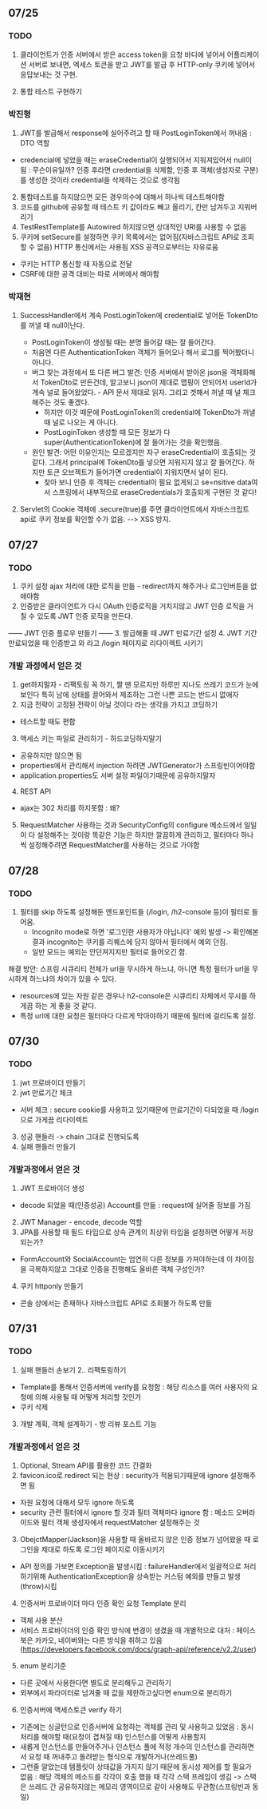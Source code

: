 ## 07/25
### TODO
1. 클라이언트가 인증 서버에서 받은 access token을 요청 바디에 넣어서 어플리케이션 서버로 보내면, 
엑세스 토큰을 받고 JWT를 발급 후 HTTP-only 쿠키에 넣어서 응답보내는 것 구현.

2. 통합 테스트 구현하기  

### 박진형
1. JWT를 발급해서 response에 실어주려고 할 때 PostLoginToken에서 꺼내옴 : DTO 역할
- credencial에 넣었을 때는 eraseCredential이 실행되어서 지워져있어서 null이 됨 : 무슨이유일까? 인증 후라면 credential을 삭제함, 인증 후 객체(생성자로 구분)를 생성한 것이라 credential을 삭제하는 것으로 생각됨

2. 통합테스트를 하지않으면 모든 경우의수에 대해서 하나씩 테스트해야함
3. 코드를 github에 공유할 때 테스트 키 값이라도 빼고 올리기, 칸만 남겨두고 지워버리기
4. TestRestTemplate를 Autowired 하지않으면 상대적인 URI를 사용할 수 없음
5. 쿠키에 setSecure를 설정하면 쿠키 목록에서는 없어짐(자바스크립트 API로 조회할 수 없음) HTTP 통신에서는 사용됨 XSS 공격으로부터는 자유로움
- 쿠키는 HTTP 통신할 때 자동으로 전달
- CSRF에 대한 공격 대비는 따로 서버에서 해야함
  
### 박재현
1. SuccessHandler에서 계속 PostLoginToken에 credential로 넣어둔 TokenDto를 꺼낼 때 null이난다.
	- PostLoginToken이 생성될 때는 분명 들어갈 때는 잘 들어간다.
	- 처음엔 다른 AuthenticationToken 객체가 들어오나 해서 로그를 찍어봤더니 아니다.
	- 버그 찾는 과정에서 또 다른 버그 발견: 인증 서버에서 받아온 json을 객체화해서 TokenDto로 만든건데, 알고보니 json이 제대로 맵핑이 안되어서 userId가 계속 널로 들어왔었다. - API 문서 제대로 읽자. 그리고 겟해서 꺼낼 때 널 체크 해주는 것도 좋겠다.
	    - 하지만 이것 때문에 PostLoginToken의 credential에 TokenDto가 꺼낼 때 널로 나오는 게 아니다. 
	    - PostLoginToken 생성할 때 모든 정보가 다 super(AuthenticationToken)에 잘 들어가는 것을 확인했음. 
	- 원인 발견: 어떤 이유인지는 모르겠지만 자구 eraseCredential이 호출되는 것 같다. 그래서 principal에 TokenDto를 넣으면 지워지지 않고 잘 들어간다. 하지만 토큰 오브젝트가 들어가면 credential이 지워지면서 널이 된다. 
	    - 찾아 보니 인증 후 객체는 credential이 필요 없게되고 se=nsitive data여서 스프링에서 내부적으로 eraseCredentials가 호출되게 구현된 것 같다!

2. Servlet의 Cookie 객체에 .secure(true)를 주면 클라이언트에서 자바스크립트 api로 쿠키 정보를 확인할 수가 없음. --> XSS 방지.

## 07/27
### TODO 
1. 쿠키 설정 ajax 처리에 대한 로직을 만듦 - redirect까지 해주거나 로그인버튼을 없애야함
2. 인증받은 클라이언트가 다시 OAuth 인증로직을 거치지않고 JWT 인증 로직을 거칠 수 있도록 JWT 인증 로직을 만든다.

—— JWT 인증 플로우 만들기 —— 
3. 발급해줄 때 JWT 만료기간 설정 
4. JWT 기간 만료되었을 때 인증받고 와 라고 /login 페이지로 리다이렉트 시키기

### 개발 과정에서 얻은 것
1. get하지말자 - 리팩토링 꼭 하기, 짤 땐 모르지만 하루만 지나도 쓰레기 코드가 눈에 보인다 특히 남에 상태를 끌어와서 제조하는 그런 나쁜 코드는 반드시 없애자
2. 지금 전략이 고정된 전략이 아닐 것이다 라는 생각을 가지고 코딩하기
- 테스트할 때도 편함

3. 액세스 키는 파일로 관리하기 - 하드코딩하지말기
- 공유하지만 않으면 됨
- properties에서 관리해서 injection 하려면 JWTGenerator가 스프링빈이어야함
- application.properties도 서버 설정 파일이기때문에 공유하지말자

4. REST API
- ajax는 302 처리를 하지못함 : 왜?

5. RequestMatcher 사용하는 것과 SecurityConfig의 configure 메소드에서 일일이 다 설정해주는 것이랑 똑같은 기능은 하지만 깔끔하게 관리하고, 필터마다 하나씩 설정해주려면 RequestMatcher를 사용하는 것으로 가야함

## 07/28
### TODO
1. 필터를 skip 하도록 설정해둔 엔드포인트들 (/login, /h2-console 등)이 필터로 들어옴.
    - Incognito mode로 하면 '로그인한 사용자가 아닙니다' 예외 발생 -> 확인해본 결과 incognito는 쿠키를 리퀘스에 담지 않아서 필터에서 예외 던짐.
    - 일반 모드는 예외는 안던져지지만 필터로 들어오긴 함.

해결 방안:
스프링 시큐리티 전체가 url을 무시하게 하느냐, 아니면 특정 필터가 url을 무시하게 하느냐의 차이가 있을 수 있다.
- resources에 있는 자원 같은 경우나 h2-console은 시큐리티 자체에서 무시를 하게끔 하는 게 좋을 것 같다.
- 특정 url에 대한 요청은 필터마다 다르게 막아야하기 때문에 필터에 걸리도록 설정.

## 07/30
### TODO 
1. jwt 프로바이더 만들기
2. jwt 만료기간 체크 
- 서버 체크 : secure cookie를 사용하고 있기때문에 만료기간이 다되었을 때 /login 으로 가게끔 리다이렉트

3. 성공 핸들러 -> chain 그대로 진행되도록
4. 실패 핸들러 만들기 

### 개발과정에서 얻은 것
1. JWT 프로바이더 생성
- decode 되었을 때(인증성공) Account를 만듦 : request에 실어줄 정보를 가짐

2. JWT Manager - encode, decode 역할
3. JPA를 사용할 때 필드 타입으로 상속 관계의 최상위 타입을 설정하면 어떻게 저장되는가?
- FormAccount와 SocialAccount는 엄연히 다른 정보를 가져야하는데 이 차이점을 극복하지않고 그대로 인증을 진행해도 올바른 객체 구성인가?

4. 쿠키 httponly 만들기
- 콘솔 상에서는 존재하나 자바스크립트 API로 조회불가 하도록 만듦


## 07/31
### TODO 
1. 실패 핸들러 손보기
2.. 리팩토링하기
- Template를 통해서 인증서버에 verify를 요청함 : 해당 리소스를 여러 사용자의 요청에 의해 사용될 때 어떻게 처리할 것인가
- 쿠키 삭제

3. 개발 계획, 객체 설계하기 - 방 리뷰 포스트 기능

### 개발과정에서 얻은 것
1. Optional, Stream API를 활용한 코드 간결화
2. favicon.ico로 redirect 되는 현상 : security가 적용되기때문에 ignore 설정해주면 됨
- 자원 요청에 대해서 모두 ignore 하도록
- security 관련 필터에서 ignore 할 것과 필터 객체마다 ignore 함 : 메소드 오버라이드와 필터 객체 생성자에서 requestMatcher 설정해주는 것

3. ObejctMapper(Jackson)을 사용할 때 올바르지 않은 인증 정보가 넘어왔을 때 로그인을 제대로 하도록 로그인 페이지로 이동시키기
- API 정의를 가보면 Exception을 발생시킴 : failureHandler에서 일괄적으로 처리하기위해 AuthenticationException을 상속받는 커스텀 예외를 만들고 발생(throw)시킴

4. 인증서버 프로바이더 마다 인증 확인 요청 Template 분리
- 객체 사용 분산
- 서비스 프로바이더의 인증 확인 방식에 변경이 생겼을 때 개별적으로 대처 : 페이스북은 카카오, 네이버와는 다른 방식을 취하고 있음(https://developers.facebook.com/docs/graph-api/reference/v2.2/user)

5. enum 분리기준
- 다른 곳에서 사용한다면 별도로 분리해두고 관리하기
- 외부에서 파라미터로 넘겨줄 때 값을 제한하고싶다면 enum으로 분리하기

6. 인증서버에 액세스토큰 verify 하기
- 기존에는 싱글턴으로 인증서버에 요청하는 객체를 관리 및 사용하고 있었음 : 동시 처리를 해야할 때(요청이 겹쳐질 때) 인스턴스를 어떻게 사용할지
- 새롭게 인스턴스를 만들어주거나 인스턴스 풀에 적정 개수의 인스턴스를 관리하면서 요청 때 꺼내주고 돌려받는 형식으로 개발하거나(쓰레드풀)
- 그런줄 알았는데 템플릿이 상태값을 가지지 않기 때문에 동시성 제어를 할 필요가 없음 : 해당 객체의 메소드를 각각이 호출 했을 때 각각 스택 프레임이 생김 -> 스택은 쓰레드 간 공유하지않는 메모리 영역이므로 같이 사용해도 무관함(스프링빈과 동일)
